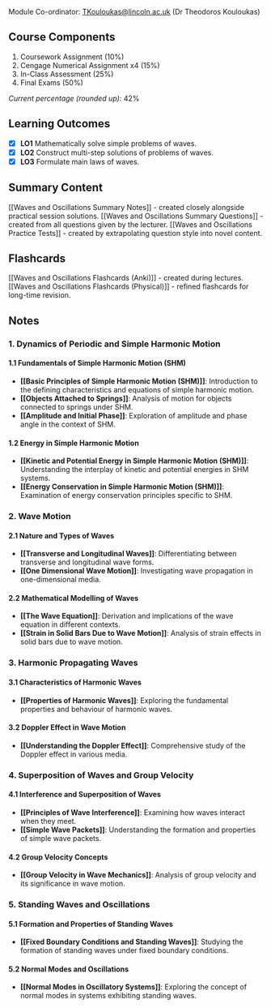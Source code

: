 Module Co-ordinator: TKouloukas@lincoln.ac.uk (Dr Theodoros Kouloukas)

## Course Components

1. Coursework Assignment (10%)
2. Cengage Numerical Assignment x4 (15%)
3. In-Class Assessment (25%)
4. Final Exams (50%)

*Current percentage (rounded up):* 42%

## Learning Outcomes

- [x] **LO1** Mathematically solve simple problems of waves.
- [x] **LO2** Construct multi-step solutions of problems of waves.
- [x] **LO3** Formulate main laws of waves.

## Summary Content

[[Waves and Oscillations Summary Notes]] - created closely alongside practical session solutions.
[[Waves and Oscillations Summary Questions]] - created from all questions given by the lecturer.
[[Waves and Oscillations Practice Tests]] - created by extrapolating question style into novel content.

## Flashcards

[[Waves and Oscillations Flashcards (Anki)]] - created during lectures.
[[Waves and Oscillations Flashcards (Physical)]] - refined flashcards for long-time revision.

## Notes

### 1. Dynamics of Periodic and Simple Harmonic Motion

#### 1.1 Fundamentals of Simple Harmonic Motion (SHM)

- **[[Basic Principles of Simple Harmonic Motion (SHM)]]**: Introduction to the defining characteristics and equations of simple harmonic motion.
- **[[Objects Attached to Springs]]**: Analysis of motion for objects connected to springs under SHM.
- **[[Amplitude and Initial Phase]]**: Exploration of amplitude and phase angle in the context of SHM.

#### 1.2 Energy in Simple Harmonic Motion

- **[[Kinetic and Potential Energy in Simple Harmonic Motion (SHM)]]**: Understanding the interplay of kinetic and potential energies in SHM systems.
- **[[Energy Conservation in Simple Harmonic Motion (SHM)]]**: Examination of energy conservation principles specific to SHM.

### 2. Wave Motion

#### 2.1 Nature and Types of Waves

- **[[Transverse and Longitudinal Waves]]**: Differentiating between transverse and longitudinal wave forms.
- **[[One Dimensional Wave Motion]]**: Investigating wave propagation in one-dimensional media.

#### 2.2 Mathematical Modelling of Waves

- **[[The Wave Equation]]**: Derivation and implications of the wave equation in different contexts.
- **[[Strain in Solid Bars Due to Wave Motion]]**: Analysis of strain effects in solid bars due to wave motion.

### 3. Harmonic Propagating Waves

#### 3.1 Characteristics of Harmonic Waves

- **[[Properties of Harmonic Waves]]**: Exploring the fundamental properties and behaviour of harmonic waves.

#### 3.2 Doppler Effect in Wave Motion

- **[[Understanding the Doppler Effect]]**: Comprehensive study of the Doppler effect in various media.

### 4. Superposition of Waves and Group Velocity

#### 4.1 Interference and Superposition of Waves

- **[[Principles of Wave Interference]]**: Examining how waves interact when they meet.
- **[[Simple Wave Packets]]**: Understanding the formation and properties of simple wave packets.

#### 4.2 Group Velocity Concepts

- **[[Group Velocity in Wave Mechanics]]**: Analysis of group velocity and its significance in wave motion.

### 5. Standing Waves and Oscillations

#### 5.1 Formation and Properties of Standing Waves

- **[[Fixed Boundary Conditions and Standing Waves]]**: Studying the formation of standing waves under fixed boundary conditions.

#### 5.2 Normal Modes and Oscillations

- **[[Normal Modes in Oscillatory Systems]]**: Exploring the concept of normal modes in systems exhibiting standing waves.